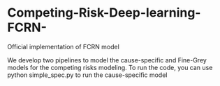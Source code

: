 # Competing-Risk-Deep-learning-FCRN-
Official implementation of FCRN model

We develop two pipelines to model the cause-specific and Fine-Grey models for the competing risks modeling.
To run the code, you can use python simple_spec.py to run the cause-specific model
